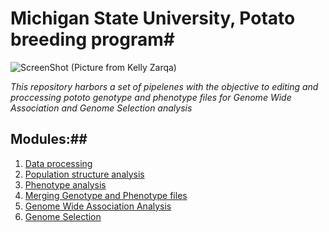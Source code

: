 # Michigan State University, Potato breeding program#
![ScreenShot](https://github.com/fenciso13/Potato_MSU/blob/master/pdf/portada.png)
(Picture from Kelly Zarqa)

*This repository harbors a set of pipelenes with the objective to editing and proccessing pototo genotype and phenotype files for Genome Wide Association and Genome Selection analysis*
## Modules:##

1. [Data processing](https://github.com/fenciso13/Potato_MSU/blob/master/1.%20Data_processing.md)
2. [Population structure analysis](https://github.com/fenciso13/Potato_MSU/blob/master/2.%20Population%20structure.md)
3. [Phenotype analysis](https://github.com/fenciso13/Potato_MSU/blob/master/3.%20Phenotype_analysis.md)
4. [Merging Genotype and Phenotype files](https://github.com/fenciso13/Potato_MSU/blob/master/4.%20Merging%20Geno%26Pheno%20files.md)
5. [Genome Wide Association Analysis](https://github.com/fenciso13/Potato_MSU/blob/master/5.%20GWAS.md)
6. [Genome Selection](https://github.com/fenciso13/Potato_MSU/blob/master/6.%20GS.md)
